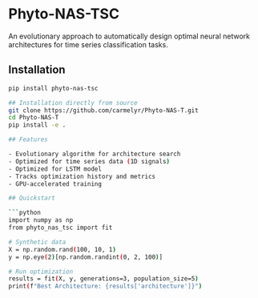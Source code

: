 # Phyto-NAS-TSC

An evolutionary approach to automatically design optimal neural network architectures for time series classification tasks.

## Installation

```bash
pip install phyto-nas-tsc

## Installation directly from source
git clone https://github.com/carmelyr/Phyto-NAS-T.git
cd Phyto-NAS-T
pip install -e .

## Features

- Evolutionary algorithm for architecture search
- Optimized for time series data (1D signals)
- Optimized for LSTM model
- Tracks optimization history and metrics
- GPU-accelerated training

## Quickstart

```python
import numpy as np
from phyto_nas_tsc import fit

# Synthetic data
X = np.random.rand(100, 10, 1) 
y = np.eye(2)[np.random.randint(0, 2, 100)]

# Run optimization
results = fit(X, y, generations=3, population_size=5)
print(f"Best Architecture: {results['architecture']}")
```